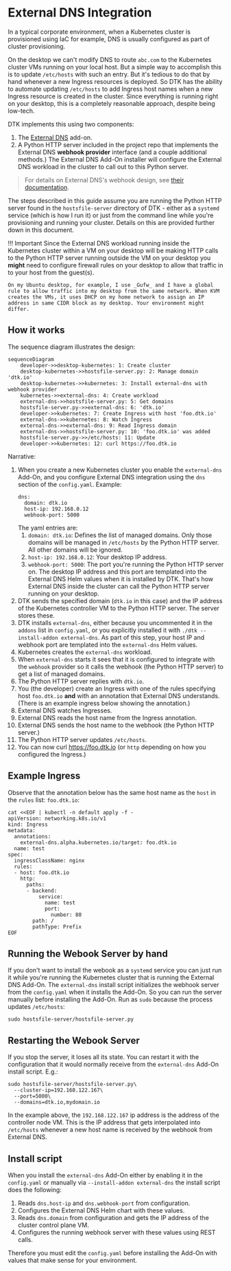 # External DNS Integration

In a typical corporate environment, when a Kubernetes cluster is provisioned using IaC for example, DNS is usually configured as part of cluster provisioning.

On the desktop we can't modify DNS to route `abc.com` to the Kubernetes cluster VMs running on your local host. But a simple way to accomplish this is to update `/etc/hosts` with such an entry. But it's tedious to do that by hand whenever a new Ingress resources is deployed. So DTK has the ability to automate updating `/etc/hosts` to add Ingress host names when a new Ingress resource is created in the cluster. Since everything is running right on your desktop, this is a completely reasonable approach, despite being low-tech.

DTK implements this using two components:

1. The [External DNS](https://github.com/kubernetes-sigs/external-dns) add-on.
2. A Python HTTP server included in the project repo that implements the External DNS **webhook provider** interface (and a couple additional methods.) The External DNS Add-On installer will configure the External DNS workload in the cluster to call out to this Python server.

> For details on External DNS's webhook design, see [their documentation](https://kubernetes-sigs.github.io/external-dns/v0.18.0/docs/tutorials/webhook-provider/#exposed-endpoints).


The steps described in this guide assume you are running the Python HTTP server found in the `hostsfile-server` directory of DTK - either as a `systemd` service (which is how I run it) or just from the command line while you're provisioning and running your cluster. Details on this are provided further down in this document.

!!! Important
    Since the External DNS workload running inside the Kubernetes cluster within a VM on your desktop will be making HTTP calls to the Python HTTP server running outside the VM on your desktop you **might** need to configure firewall rules on your desktop to allow that traffic in to your host from the guest(s).

    On my Ubuntu desktop, for example, I use _Gufw_ and I have a global rule to allow traffic into my desktop from the same network. When KVM creates the VMs, it uses DHCP on my home network to assign an IP address in same CIDR block as my desktop. Your environment might differ.

## How it works

The sequence diagram illustrates the design:

```mermaid
sequenceDiagram
    developer->>desktop-kubernetes: 1: Create cluster
    desktop-kubernetes->>hostsfile-server.py: 2: Manage domain 'dtk.io'
    desktop-kubernetes->>kubernetes: 3: Install external-dns with webhook provider
    kubernetes->>external-dns: 4: Create workload
    external-dns->>hostsfile-server.py: 5: Get domains
    hostsfile-server.py->>external-dns: 6: 'dtk.io'
    developer->>kubernetes: 7: Create Ingress with host 'foo.dtk.io'
    external-dns->>kubernetes: 8: Watch Ingress
    external-dns->>external-dns: 9: Read Ingress domain
    external-dns->>hostsfile-server.py: 10: 'foo.dtk.io' was added
    hostsfile-server.py->>/etc/hosts: 11: Update
    developer->>kubernetes: 12: curl https://foo.dtk.io
```

Narrative:

1. When you create a new Kubernetes cluster you enable the `external-dns` Add-On, and you configure External DNS integration using the `dns` section of the `config.yaml`. Example:
   ```
   dns:
     domain: dtk.io
     host-ip: 192.168.0.12
     webhook-port: 5000
   ```
   The yaml entries are:
    1. `domain: dtk.io`: Defines the list of managed domains. Only those domains will be managed in `/etc/hosts` by the Python HTTP server. All other domains will be ignored.
    1. `host-ip: 192.168.0.12`: Your desktop IP address.
    1. `webhook-port: 5000`: The port you're running the Python HTTP server on. The desktop IP address and this port are templated into the External DNS Helm values when it is installed by DTK. That's how External DNS inside the cluster can call the Python HTTP server running on your desktop.
2. DTK sends the specified domain (`dtk.io` in this case) and the IP address of the Kubernetes controller VM to the Python HTTP server. The server stores these.
3. DTK installs `external-dns`, either because you uncommented it in the `addons` list in `config.yaml`, or you explicitly installed it with `./dtk --install-addon external-dns`. As part of this step, your host IP and webhook port are templated into the `external-dns` Helm values.
4. Kubernetes creates the `external-dns` workload.
5. When `external-dns` starts it sees that it is configured to integrate with the `webhook` provider so it calls the webhook (the Python HTTP server) to get a list of managed domains.
6. The Python HTTP server replies with `dtk.io`.
7. You (the developer) create an Ingress with one of the rules specifying host `foo.dtk.io` **and** with an annotation that External DNS understands. (There is an example ingress below showing the annotation.)
8. External DNS watches Ingresses.
9. External DNS reads the host name from the Ingress annotation.
10. External DNS sends the host name to the webhook (the Python HTTP server.)
11. The Python HTTP server updates `/etc/hosts`.
12. You can now curl https://foo.dtk.io (or `http` depending on how you configured the Ingress.)

## Example Ingress

Observe that the annotation below has the same host name as the `host` in the `rules` list:  `foo.dtk.io`:

```
cat <<EOF | kubectl -n default apply -f -
apiVersion: networking.k8s.io/v1
kind: Ingress
metadata:
  annotations:
    external-dns.alpha.kubernetes.io/target: foo.dtk.io
  name: test
spec:
  ingressClassName: nginx
  rules:
  - host: foo.dtk.io
    http:
      paths:
      - backend:
          service:
            name: test
            port:
              number: 80
        path: /
        pathType: Prefix
EOF
```

## Running the Webook Server by hand

If you don't want to install the webook as a `systemd` service you can just run it while you're running the Kubernetes cluster that is running the External DNS Add-On. The `external-dns` install script initializes the webhook server from the `config.yaml` when it installs the Add-On. So you can run the server manually before installing the Add-On. Run as `sudo` because the process updates `/etc/hosts`:

```
sudo hostsfile-server/hostsfile-server.py
```

## Restarting the Webook Server

If you stop the server, it loses all its state. You can restart it with the configuration that it would normally receive from the `external-dns` Add-On install script. E.g.:

```
sudo hostsfile-server/hostsfile-server.py\
  --cluster-ip=192.168.122.167\
  --port=5000\
  --domains=dtk.io,mydomain.io
```

In the example above, the `192.168.122.167` ip address is the address of the controller node VM. This is the IP address that gets interpolated into `/etc/hosts` whenever a new host name is received by the webhook from External DNS.

## Install script

When you install the `external-dns` Add-On either by enabling it in the `config.yaml` or manually via `--install-addon external-dns` the install script does the following:

1. Reads `dns.host-ip` and `dns.webhook-port` from configuration.
1. Configures the External DNS Helm chart with these values.
1. Reads `dns.domain` from configuration and gets the IP address of the cluster control plane VM.
1. Configures the running webhook server with these values using REST calls.

Therefore you must edit the `config.yaml` before installing the Add-On with values that make sense for your environment.
